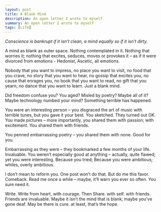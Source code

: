 ```yaml
---
layout: post
title: A Blank Mind
description: An open letter I wrote to myself
summary: An open letter I wrote to myself
tags: [Life]
---
```


*Conscience is bankrupt if it isn’t clean, a mind equally so if it isn’t dirty.*

A mind as blank as outer space. Nothing contemplated in it. Nothing that worries it; nothing that excites, seduces, moves or provokes it – as if it were divorced from emotions - Hedonist, Ascetic, all emotions.

Nobody that you want to impress, no place you want to visit, no food that you crave, no story that you want to hear, no gossip that excites you, no cause that enrages you, no book that you want to read, no gift that you yearn, no dance that you want to learn. Just a blank mind.

Did freedom confuse you? You aged? Misled by poetry? Maybe all of it? Maybe  technology numbed your mind? Something terrible has happened.

You were an interesting person – you disgraced the art of music with terrible tunes, but you gave it your best. You sketched. They turned out OK. You made pictures – more importantly, you shared them with passion; with excitement. You shared them with friends. 

You penned embarrassing poetry – you shared them with none. Good for you. 

Embarrassing as they were – they bookmarked a few months of your life. Invaluable. You weren’t especially good at anything – actually, quite flawed; yet you were interesting. Because you tried; Because you were ambitious; whiles, overly ambitious.

I don’t mean to reform you. One post won’t do that. But do me this favor. Comeback. Read me once a while – maybe, it’ll warn you ever so often. You sure need it.

Write. Write from heart, with courage. Then Share. with self. with friends. Friends are invaluable. Maybe it isn’t the mind that is blank; maybe you’ve gone deaf. May be there is cure. at least, that’s the hope.